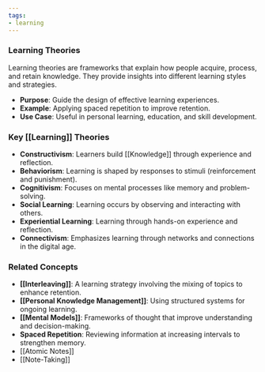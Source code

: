 ```yaml
---
tags:
- learning
---
```


### **Learning Theories**

Learning theories are frameworks that explain how people acquire, process, and retain knowledge. They provide insights into different learning styles and strategies.

- **Purpose**: Guide the design of effective learning experiences.
- **Example**: Applying spaced repetition to improve retention.
- **Use Case**: Useful in personal learning, education, and skill development.

### **Key [[Learning]] Theories**

- **Constructivism**: Learners build [[Knowledge]] through experience and reflection.
- **Behaviorism**: Learning is shaped by responses to stimuli (reinforcement and punishment).
- **Cognitivism**: Focuses on mental processes like memory and problem-solving.
- **Social Learning**: Learning occurs by observing and interacting with others.
- **Experiential Learning**: Learning through hands-on experience and reflection.
- **Connectivism**: Emphasizes learning through networks and connections in the digital age.

### **Related Concepts**

- **[[Interleaving]]**: A learning strategy involving the mixing of topics to enhance retention.
- **[[Personal Knowledge Management]]**: Using structured systems for ongoing learning.
- **[[Mental Models]]**: Frameworks of thought that improve understanding and decision-making.
- **Spaced Repetition**: Reviewing information at increasing intervals to strengthen memory.
- [[Atomic Notes]]
- [[Note-Taking]]
